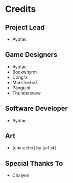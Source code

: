 # Credits

## Project Lead
* Ayutac

## Game Designers
* Ayutac
* Bookwhyrm
* Congra
* MarkTechv7
* Pänguini
* Thundersnow

## Software Developer
* Ayutac

## Art
* [character] by [artist]

## Special Thanks To
* Chalyon
